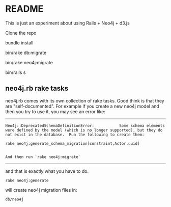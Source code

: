 # README

This is just an experiment about using Rails + Neo4j + d3.js

Clone the repo

bundle install

bin/rake db:migrate

bin/rake neo4j:migrate

bin/rails s

## neo4j.rb rake tasks

neo4j.rb comes with its own collection of rake tasks.
Good think is that they are "self-documented".
For example if you create a new neo4j model and then you try to use it, you 
may see an error like:


---
    Neo4j::DeprecatedSchemaDefinitionError:           Some schema elements were defined by the model (which is no longer supported), but they do not exist in the database.  Run the following to create them:

    rake neo4j:generate_schema_migration[constraint,Actor,uuid]


    And then run `rake neo4j:migrate`
---

and that is exactly what you have to do.

`rake neo4j:generate`

will create neo4j migration files in:

`db/neo4j`


